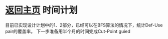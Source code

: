 [返回主页](../README.md)
时间计划
=========================
目前已实现设计计划中的1、2部分，已经可以在BFS算法的情况下，统计Def-Use pair的覆盖率。
下一步准备用半个月的时间完成Cut-Point guied
